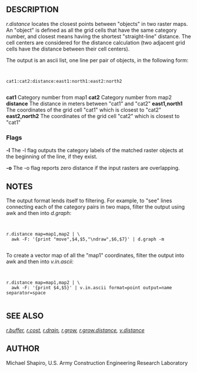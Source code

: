 
## DESCRIPTION

*r.distance* locates the closest points between "objects" in two raster maps. An
"object" is defined as all the grid cells that have the same category
number, and closest means having the shortest "straight-line" distance.
The cell centers are considered for the distance calculation (two
adjacent grid cells have the distance between their cell centers).

The output is an ascii list, one line per pair of objects, in the following form:

```


cat1:cat2:distance:east1:north1:east2:north2


```

**cat1**
Category number from map1
**cat2**
Category number from map2
**distance**
The distance in meters between "cat1" and "cat2"
**east1,north1**
The coordinates of the grid cell "cat1" which is closest to "cat2"
**east2,north2**
The coordinates of the grid cell "cat2" which is closest to "cat1"

### Flags

**-l**
The -l flag outputs the category labels of the matched raster objects at the
beginning of the line, if they exist.

**-o**
The -o flag reports zero distance if the input rasters are overlapping.

## NOTES

The output format lends itself to filtering. For example, to "see" lines
connecting each of the category pairs in two maps, filter the output using
awk and then into *d.graph*:

```


r.distance map=map1,map2 | \
  awk -F: '{print "move",$4,$5,"\ndraw",$6,$7}' | d.graph -m


```

To create a vector map of all the "map1" coordinates, filter the output into
awk and then into *v.in.ascii*:

```


r.distance map=map1,map2 | \
  awk -F: '{print $4,$5}' | v.in.ascii format=point output=name separator=space


```

## SEE ALSO

*[r.buffer](r.buffer.html),
[r.cost](r.cost.html),
[r.drain](r.drain.html),
[r.grow](r.grow.html),
[r.grow.distance](r.grow.distance.html),
[v.distance](v.distance.html)*

## AUTHOR

Michael Shapiro, U.S. Army Construction Engineering Research Laboratory
